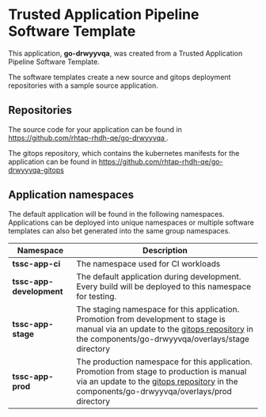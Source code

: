 # Trusted Application Pipeline Software Template

This application, **go-drwyyvqa**, was created from a Trusted Application Pipeline Software Template.

The software templates create a new source and gitops deployment repositories with a sample source application. 

## Repositories

The source code for your application can be found in [https://github.com/rhtap-rhdh-qe/go-drwyyvqa ](https://github.com/rhtap-rhdh-qe/go-drwyyvqa ).
 
The gitops repository, which contains the kubernetes manifests for the application can be found in 
[https://github.com/rhtap-rhdh-qe/go-drwyyvqa-gitops ](https://github.com/rhtap-rhdh-qe/go-drwyyvqa-gitops ) 

## Application namespaces 

The default application will be found in the following namespaces. Applications can be deployed into unique namespaces or multiple software templates can also bet generated into the same group namespaces.  

|  Namespace   |  Description   |  
| -------- | -------- |
| **tssc-app-ci** | The namespace used for CI workloads |
| **tssc-app-development** | The default application during development. Every build will be deployed to this namespace for testing. |
| **tssc-app-stage** | The staging namespace for this application. Promotion from development to stage is manual via an update to the [gitops repository](https://github.com/rhtap-rhdh-qe/go-drwyyvqa-gitops ) in the components/go-drwyyvqa/overlays/stage directory |
| **tssc-app-prod** | The production namespace for this application. Promotion from stage to production is manual via an update to the [gitops repository](https://github.com/rhtap-rhdh-qe/go-drwyyvqa-gitops ) in the components/go-drwyyvqa/overlays/prod directory |
